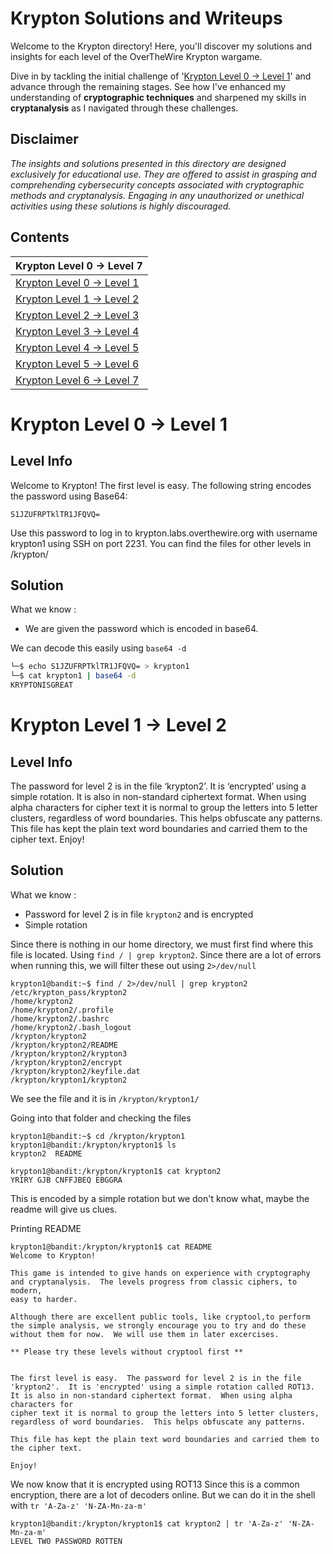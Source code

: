 # Krypton Solutions and Writeups

Welcome to the Krypton directory! Here, you'll discover my solutions and insights for each level of the OverTheWire Krypton wargame.

Dive in by tackling the initial challenge of '[Krypton Level 0 → Level 1](#krypton-level-0--level-1)' and advance through the remaining stages. See how I've enhanced my understanding of **cryptographic techniques** and sharpened my skills in **cryptanalysis** as I navigated through these challenges.

## Disclaimer
_The insights and solutions presented in this directory are designed exclusively for educational use. They are offered to assist in grasping and comprehending cybersecurity concepts associated with cryptographic methods and cryptanalysis. Engaging in any unauthorized or unethical activities using these solutions is highly discouraged._ 

## Contents

| Krypton Level 0 → Level 7    |
|---------------------------|
| [Krypton Level 0 → Level 1](#krypton-level-0--level-1)     |
| [Krypton Level 1 → Level 2](#krypton-level-1--level-2)     |
| [Krypton Level 2 → Level 3](#krypton-level-2--level-3)     |
| [Krypton Level 3 → Level 4](#krypton-level-3--level-4)     |
| [Krypton Level 4 → Level 5](#krypton-level-4--level-5)     |
| [Krypton Level 5 → Level 6](#krypton-level-5--level-6)     |
| [Krypton Level 6 → Level 7](#krypton-level-6--level-7)     

# Krypton Level 0 → Level 1

## Level Info

Welcome to Krypton! The first level is easy. The following string encodes the password using Base64:

```
S1JZUFRPTklTR1JFQVQ=
```

Use this password to log in to krypton.labs.overthewire.org with username krypton1 using SSH on port 2231. You can find the files for other levels in /krypton/

## Solution

What we know : 

- We are given the password which is encoded in base64.

We can decode this easily using `base64 -d`
```bash
└─$ echo S1JZUFRPTklTR1JFQVQ= > krypton1
└─$ cat krypton1 | base64 -d            
KRYPTONISGREAT
```
# Krypton Level 1 → Level 2

## Level Info

The password for level 2 is in the file ‘krypton2’. It is ‘encrypted’ using a simple rotation. It is also in non-standard ciphertext format. When using alpha characters for cipher text it is normal to group the letters into 5 letter clusters, regardless of word boundaries. This helps obfuscate any patterns. This file has kept the plain text word boundaries and carried them to the cipher text. Enjoy!

## Solution

What we know : 
- Password for level 2 is in file `krypton2` and is encrypted
- Simple rotation

Since there is nothing in our home directory, we must first find where this file is located. Using `find / | grep krypton2`. Since there are a lot of errors when running this, we will filter these out using `2>/dev/null`
```
krypton1@bandit:~$ find / 2>/dev/null | grep krypton2
/etc/krypton_pass/krypton2
/home/krypton2
/home/krypton2/.profile
/home/krypton2/.bashrc
/home/krypton2/.bash_logout
/krypton/krypton2
/krypton/krypton2/README
/krypton/krypton2/krypton3
/krypton/krypton2/encrypt
/krypton/krypton2/keyfile.dat
/krypton/krypton1/krypton2
```

We see the file and it is in `/krypton/krypton1/`

Going into that folder and checking the files
```
krypton1@bandit:~$ cd /krypton/krypton1
krypton1@bandit:/krypton/krypton1$ ls
krypton2  README
```

```
krypton1@bandit:/krypton/krypton1$ cat krypton2 
YRIRY GJB CNFFJBEQ EBGGRA
```
This is encoded by a simple rotation but we don't know what, maybe the readme will give us clues.

Printing README
```
krypton1@bandit:/krypton/krypton1$ cat README 
Welcome to Krypton!

This game is intended to give hands on experience with cryptography
and cryptanalysis.  The levels progress from classic ciphers, to modern,
easy to harder.

Although there are excellent public tools, like cryptool,to perform
the simple analysis, we strongly encourage you to try and do these
without them for now.  We will use them in later excercises.

** Please try these levels without cryptool first **


The first level is easy.  The password for level 2 is in the file 
'krypton2'.  It is 'encrypted' using a simple rotation called ROT13.  
It is also in non-standard ciphertext format.  When using alpha characters for
cipher text it is normal to group the letters into 5 letter clusters, 
regardless of word boundaries.  This helps obfuscate any patterns.

This file has kept the plain text word boundaries and carried them to
the cipher text.

Enjoy!
```

We now know that it is encrypted using ROT13
Since this is a common encryption, there are a lot of decoders online.
But we can do it in the shell with `tr 'A-Za-z' 'N-ZA-Mn-za-m'`
```
krypton1@bandit:/krypton/krypton1$ cat krypton2 | tr 'A-Za-z' 'N-ZA-Mn-za-m'
LEVEL TWO PASSWORD ROTTEN
```

